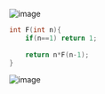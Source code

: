 ![image](https://user-images.githubusercontent.com/59710234/165887603-2317b338-1fc5-465d-ad14-02116a88d76d.png)

```c++
int F(int n){
    if(n==1) return 1;
    
    return n*F(n-1);
}
```
![image](https://user-images.githubusercontent.com/59710234/165887621-1c6aed24-ec89-4950-9626-bcbdc9d83613.png)

